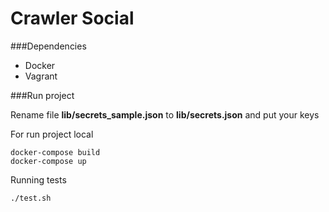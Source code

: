 # Crawler Social

###Dependencies

- Docker
- Vagrant

###Run project

Rename file **lib/secrets_sample.json** to **lib/secrets.json** and put your keys

For run project local
```
docker-compose build
docker-compose up
```

Running tests
```
./test.sh
```